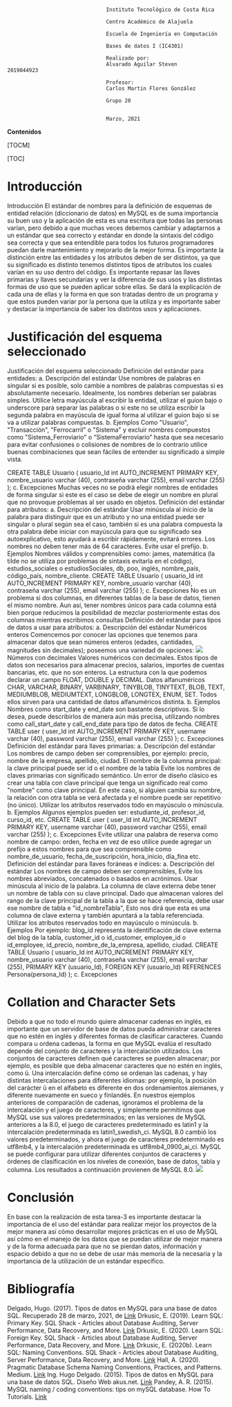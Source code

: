 ### 
									Instituto Tecnológico de Costa Rica

									Centro Académico de Alajuela

									Escuela de Ingeniería en Computación

									Bases de datos I (IC4301)

									Realizado por:
									Alvarado Aguilar Steven           2019044923

									Profesor:
									Carlos Martin Flores González 

									Grupo 20


									Marzo, 2021
**Contenidos**

[TOCM]

[TOC]

# Introducción
Introducción
El estándar de nombres para la definición de esquemas de entidad relación (diccionario de datos) en MySQL es de suma importancia su buen uso y la aplicación de esta es una escritura que todas las personas varían, pero debido a que muchas veces debemos cambiar y adaptarnos a un estándar que sea correcto y estándar en donde la sintaxis del código sea correcta y que sea entendible para todos los futuros programadores puedan darle mantenimiento y mejorarlo de la mejor forma.
Es importante la distinción entre las entidades y los atributos deben de ser distintos, ya que su significado es distinto tenemos distintos tipos de atributos los cuales varían en su uso dentro del código.
Es importante repasar las llaves primarias y llaves secundarias y ver la diferencia de sus usos y las distintas formas de uso que se pueden aplicar sobre ellas.
Se dará la explicación de cada una de ellas y la forma en que son tratadas dentro de un programa y que estos pueden variar por la persona que la utiliza y es importante saber y destacar la importancia de saber los distintos usos y aplicaciones.
# Justificación del esquema seleccionado
Justificación del esquema seleccionado
Definición del estándar para entidades:
a.	Descripción del estándar
Use nombres de palabras en singular si es posible, solo cambie a nombres de palabras compuestas si es absolutamente necesario. Idealmente, los nombres deberían ser palabras simples. Utilice letra mayúscula al escribir la entidad, utilizar el guion bajo o underscore para separar las palabras o si este no se utiliza escribir la segunda palabra en mayúscula de igual forma al utilizar el guion bajo si se va a utilizar palabras compuestas.
b.	Ejemplos
Como "Usuario", "Transacción", "Ferrocarril" o "Sistema" y excluir nombres compuestos como "Sistema_Ferroviario" o “SistemaFerroviario” hasta que sea necesario para evitar confusiones o colisiones de nombres de lo contrario utilice buenas combinaciones que sean fáciles de entender su significado a simple vista.

CREATE TABLE Usuario (
usuario_Id int AUTO_INCREMENT PRIMARY KEY,
nombre_usuario varchar (40),
contraseña varchar (255),
email varchar (255)
);
c.	Excepciones
Muchas veces no se podrá elegir nombres de entidades de forma singular si este es el caso se debe de elegir un nombre en plural que no provoque problemas al ser usado en objetos.
Definición del estándar para atributos:
a.	Descripción del estándar
Usar minúscula al inicio de la palabra para distinguir que es un atributo y no una entidad puede ser singular o plural según sea el caso, también si es una palabra compuesta la otra palabra debe iniciar con mayúscula para que su significado sea autoexplicativo, esto ayudará a escribir rápidamente, evitará errores. Los nombres no deben tener más de 64 caracteres. Evite usar el prefijo.
b.	Ejemplos
Nombres válidos y comprensibles como: james, matemática (la tilde no se utiliza por problemas de sintaxis evitarla en el código), estudios_sociales o estudiosSociales, db, poo, inglés, nombre_país, código_país, nombre_cliente.
CREATE TABLE Usuario (
usuario_Id int AUTO_INCREMENT PRIMARY KEY,
nombre_usuario varchar (40),
contraseña varchar (255),
email varchar (255)
);
c.	Excepciones
No es un problema si dos columnas, en diferentes tablas de la base de datos, tienen el mismo nombre. Aun así, tener nombres únicos para cada columna está bien porque reducimos la posibilidad de mezclar posteriormente estas dos columnas mientras escribimos consultas
Definición del estándar para tipos de datos a usar para atributos:
a.	Descripción del estándar
Numéricos enteros
Comencemos por conocer las opciones que tenemos para almacenar datos que sean números enteros (edades, cantidades, magnitudes sin decimales); poseemos una variedad de opciones:
![](http://imgfz.com/i/LBHJy3p.png)
Números con decimales
Valores numéricos con decimales.
Estos tipos de datos son necesarios para almacenar precios, salarios, importes de cuentas bancarias, etc. que no son enteros.
La estructura con la que podemos declarar un campo FLOAT, DOUBLE y
DECIMAL.
Datos alfanuméricos
CHAR, VARCHAR, BINARY, VARBINARY, TINYBLOB, TINYTEXT, BLOB, TEXT, MEDIUMBLOB, MEDIUMTEXT, LONGBLOB, LONGTEX, ENUM, SET.
Todos ellos sirven para una cantidad de datos alfanuméricos distinta.
b.	Ejemplos
Nombres como start_date y end_date son bastante descriptivos. Si lo desea, puede describirlos de manera aún más precisa, utilizando nombres como call_start_date y call_end_date para tipo de datos de fecha.
CREATE TABLE user (
user_Id int AUTO_INCREMENT PRIMARY KEY,
username varchar (40),
password varchar (255),
email varchar (255)
);
c. Excepciones
Definición del estándar para llaves primarias:
a.	Descripción del estándar
Los nombres de campo deben ser comprensibles, por ejemplo: precio, nombre de la empresa, apellido, ciudad. El nombre de la columna principal: la clave principal puede ser id o el nombre de la tabla
Evite los nombres de claves primarias con significado semántico. Un error de diseño clásico es crear una tabla con clave principal que tenga un significado real como "nombre" como clave principal. En este caso, si alguien cambia su nombre, la relación con otra tabla se verá afectada y el nombre puede ser repetitivo (no único). Utilizar los atributos reservados todo en mayúsculo o minúscula.
b.	Ejemplos
Algunos ejemplos pueden ser: estudiante_id, profesor_id, curso_id, etc.
CREATE TABLE user (
user_Id int AUTO_INCREMENT PRIMARY KEY,
username varchar (40),
password varchar (255),
email varchar (255)
);
c.	Excepciones
Evite utilizar una palabra de reserva como nombre de campo: orden, fecha en vez de eso utilice puede agregar un prefijo a estos nombres para que sea comprensible como nombre_de_usuario, fecha_de_suscripción, hora_inicio, día_fina etc.
Definición del estándar para llaves foráneas e índices:
a.	Descripción del estándar
Los nombres de campo deben ser comprensibles, Evite los nombres abreviados, concatenados o basados en acrónimos. Usar minúscula al inicio de la palabra. La columna de clave externa debe tener un nombre de tabla con su clave principal.
Dado que almacenan valores del rango de la clave principal de la tabla a la que se hace referencia, debe usar ese nombre de tabla e "id_nombreTabla", Esto nos dirá que esta es una columna de clave externa y también apuntará a la tabla referenciada. Utilizar los atributos reservados todo en mayúsculo o minúscula.
b.	Ejemplos
Por ejemplo: blog_id representa la identificación de clave externa del blog de la tabla, customer_id o id_customer, employee_id o id_employee, id_precio, nombre_de_la_empresa, apellido, ciudad.
CREATE TABLE Usuario (
usuario_Id int AUTO_INCREMENT PRIMARY KEY,
nombre_usuario varchar (40),
contraseña varchar (255),
email varchar (255),
PRIMARY KEY (usuario_Id),
FOREIGN KEY (usuario_Id) REFERENCES Persona(persona_Id)
);
c.	Excepciones
# Collation and Character Sets
Debido a que no todo el mundo quiere almacenar cadenas en inglés, es importante que un servidor de base de datos pueda administrar caracteres que no estén en inglés y diferentes formas de clasificar caracteres. Cuando compara u ordena cadenas, la forma en que MySQL evalúa el resultado depende del conjunto de caracteres y la intercalación utilizados. Los conjuntos de caracteres definen qué caracteres se pueden almacenar; por ejemplo, es posible que deba almacenar caracteres que no estén en inglés, como ü. Una intercalación define cómo se ordenan las cadenas, y hay distintas intercalaciones para diferentes idiomas: por ejemplo, la posición del carácter ü en el alfabeto es diferente en dos ordenamientos alemanes, y diferente nuevamente en sueco y finlandés.
En nuestros ejemplos anteriores de comparación de cadenas, ignoramos el problema de la intercalación y el juego de caracteres, y simplemente permitimos que MySQL use sus valores predeterminados; en las versiones de MySQL anteriores a la 8.0, el juego de caracteres predeterminado es latin1 y la intercalación predeterminada es latin1_swedish_ci. MySQL 8.0 cambió los valores predeterminados, y ahora el juego de caracteres predeterminado es utf8mb4, y la intercalación predeterminada es utf8mb4_0900_ai_ci. MySQL se puede configurar para utilizar diferentes conjuntos de caracteres y órdenes de clasificación en los niveles de conexión, base de datos, tabla y columna. Los resultados a continuación provienen de MySQL 8.0.
![](http://imgfz.com/i/bcXTPwi.png)
# Conclusión
En base con la realización de esta tarea-3 es importante destacar la importancia de el uso del estándar para realizar mejor los proyectos de la mejor manera así cómo desarrollar mejores prácticas en el uso de MySQL así cómo en el manejo de los datos que se puedan utilizar de mejor manera y de la forma adecuada para que no se pierdan datos, información y espacio debido a que no se debe de usar más memoria de la necesaria y la importancia de la utilización de un estándar específico.
# Bibliografía
Delgado, Hugo. (2017). Tipos de datos en MySQL para una base de datos SQL. Recuperado 28 de marzo, 2021, de [Link](https://disenowebakus.net/tipos-de-datos-mysql.php)
Drkusic, E. (2019). Learn SQL: Primary Key. SQL Shack - Articles about Database Auditing, Server Performance, Data Recovery, and More. [Link](https://www.sqlshack.com/learn-sql-primary-key/)
Drkusic, E. (2020). Learn SQL: Foreign Key. SQL Shack - Articles about Database Auditing, Server Performance, Data Recovery, and More. [Link](https://www.sqlshack.com/learn-sql-foreign-key/)
Drkusic, E. (2020b). Learn SQL: Naming Conventions. SQL Shack - Articles about Database Auditing, Server Performance, Data Recovery, and More. [Link](https://www.sqlshack.com/learn-sql-naming-conventions/)
Hall, A. (2020). Pragmatic Database Schema Naming Conventions, Practices, and Patterns. Medium. [Link](https://adron.medium.com/pragmatic-database-schema-naming-conventions-practices-and-patterns-e483b0617bd)
Ing. Hugo Delgado. (2015). Tipos de datos en MySQL para una base de datos SQL. Diseño Web akus.net. [Link](https://disenowebakus.net/tipos-de-datos-mysql.php)
Pandey, A. R. (2015). MySQL naming / coding conventions: tips on mySQL database. How To Tutorials. [Link](https://anandarajpandey.com/2015/05/10/mysql-naming-coding-conventions-tips-on-mysql-database/)